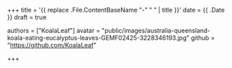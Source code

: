 +++
title = '{{ replace .File.ContentBaseName "-" " " | title }}'
date = {{ .Date }}
draft = true

authors = ["KoalaLeaf"] 
avatar = "public/images/australia-queensland-koala-eating-eucalyptus-leaves-GEMF02425-3228346193.jpg" 
github = "https://github.com/KoalaLeaf" 

+++
